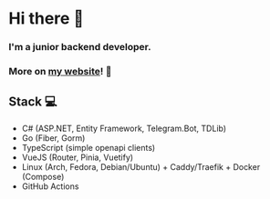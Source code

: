 # Hi there 👋

### I'm a junior backend developer.

### More on [my website](https://linuxfight.me)! 💾

## Stack 💻

- C# (ASP.NET, Entity Framework, Telegram.Bot, TDLib)
- Go (Fiber, Gorm)
- TypeScript (simple openapi clients)
- VueJS (Router, Pinia, Vuetify)
- Linux (Arch, Fedora, Debian/Ubuntu) + Caddy/Traefik + Docker (Compose)
- GitHub Actions

<!--
**linuxfight/linuxfight** is a ✨ _special_ ✨ repository because its `README.md` (this file) appears on your GitHub profile.

Here are some ideas to get you started:

- 🔭 I’m currently working on ...
- 🌱 I’m currently learning ...
- 👯 I’m looking to collaborate on ...
- 🤔 I’m looking for help with ...
- 💬 Ask me about ...
- 📫 How to reach me: ...
- 😄 Pronouns: ...
- ⚡ Fun fact: ...
-->
